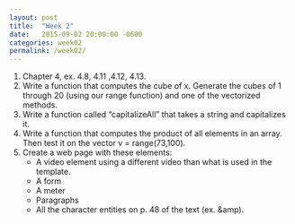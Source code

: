```yaml
---
layout: post
title:  "Week 2"
date:   2015-09-02 20:00:00 -0600
categories: week02
permalink: /week02/
---
```

1. Chapter 4, ex. 4.8, 4.11 ,4.12, 4.13.
2. Write a function that computes the cube of x. Generate the cubes of 1 through 20 (using our range function) and one of the vectorized methods.
3. Write a function called “capitalizeAll” that takes a string and capitalizes it.
4. Write a function that computes the product of all elements in an array.  Then test it on the vector v = range(73,100).
5. Create a web page with these elements:
    - A video element using a different video than what is used in the template.
    - A form
    - A meter
    - Paragraphs
    - All the character entities on p. 48 of the text (ex. &amp).

[img-01-a]: ../images/week01/01-a.png "Verify Server Running, Check status, verify phpinfo."
[img-01-b]: ../images/week01/01-helloWorld.png "Hello World Page"
[img-02]: ../images/week01/02-chrome.png "Chrome is running"
[chrome-devtools-shortcut]: https://developer.chrome.com/devtools/docs/shortcuts#opening-devtools
[kdzwinel]: https://github.com/kdzwinel
[so-thread]: http://stackoverflow.com/questions/18885409/how-do-i-clear-google-chrome-console-suggessions
[01-04]: ../assignments/01-04.html  "01-04"
